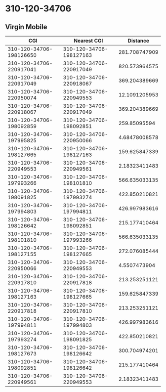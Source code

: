 # 310-120-34706
## Virgin Mobile


| CGI | Nearest CGI | Distance |
|-----|-------------|----------|
| 310-120-34706-198126650 | 310-120-34706-198127163 | 281.708747909 |
| 310-120-34706-220917041 | 310-120-34706-220917049 | 820.573964575 |
| 310-120-34706-220917049 | 310-120-34706-220918067 | 369.204389669 |
| 310-120-34706-220950074 | 310-120-34706-220949553 | 12.1091205953 |
| 310-120-34706-220918067 | 310-120-34706-220917049 | 369.204389669 |
| 310-120-34706-198092859 | 310-120-34706-198092851 | 259.85095594 |
| 310-120-34706-197995825 | 310-120-34706-220950066 | 4.68478008578 |
| 310-120-34706-198127665 | 310-120-34706-198127163 | 159.625847339 |
| 310-120-34706-220949553 | 310-120-34706-220949561 | 2.18323411483 |
| 310-120-34706-197993266 | 310-120-34706-198101810 | 566.635033135 |
| 310-120-34706-198091825 | 310-120-34706-197993274 | 422.850210821 |
| 310-120-34706-197994803 | 310-120-34706-197994811 | 426.997983616 |
| 310-120-34706-198126642 | 310-120-34706-198092851 | 215.177410464 |
| 310-120-34706-198101810 | 310-120-34706-197993266 | 566.635033135 |
| 310-120-34706-198127155 | 310-120-34706-198127665 | 272.076085444 |
| 310-120-34706-220950066 | 310-120-34706-220949553 | 4.5507473904 |
| 310-120-34706-220917810 | 310-120-34706-220917818 | 213.253251121 |
| 310-120-34706-198127163 | 310-120-34706-198127665 | 159.625847339 |
| 310-120-34706-220917818 | 310-120-34706-220917810 | 213.253251121 |
| 310-120-34706-197994811 | 310-120-34706-197994803 | 426.997983616 |
| 310-120-34706-197993274 | 310-120-34706-198091825 | 422.850210821 |
| 310-120-34706-198127673 | 310-120-34706-198126642 | 300.704974201 |
| 310-120-34706-198092851 | 310-120-34706-198126642 | 215.177410464 |
| 310-120-34706-220949561 | 310-120-34706-220949553 | 2.18323411483 |
